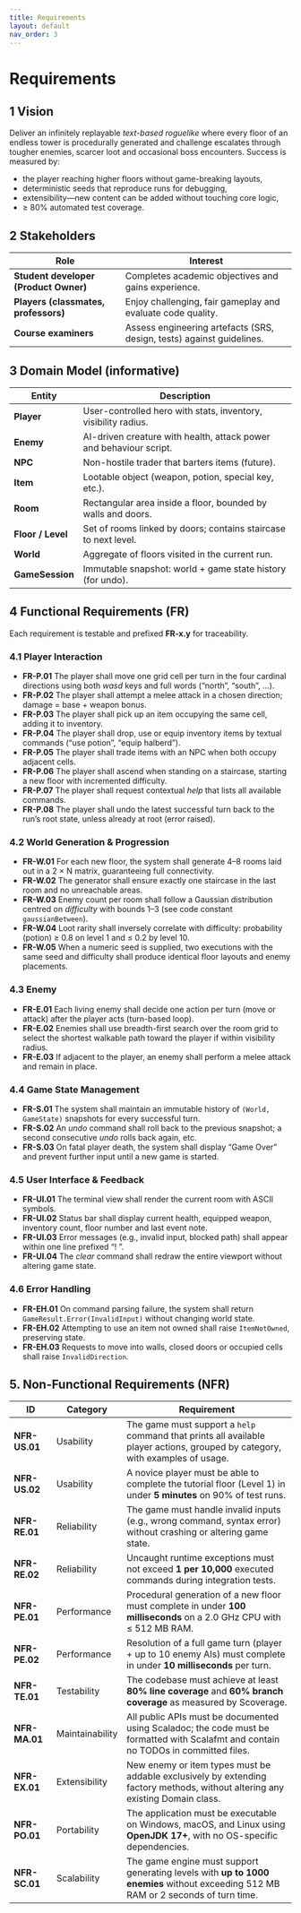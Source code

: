```yaml
---
title: Requirements
layout: default
nav_order: 3
---
```


# Requirements

## 1  Vision

Deliver an infinitely replayable *text-based roguelike* where every floor of an endless tower is procedurally 
generated and challenge escalates through tougher enemies, scarcer loot and occasional boss encounters. 
Success is measured by:
-  the player reaching higher floors without game-breaking layouts,
-  deterministic seeds that reproduce runs for debugging,
-  extensibility—new content can be added without touching core logic,
-  ≥ 80% automated test coverage.

## 2  Stakeholders

| Role                                  | Interest                                                              |
|---------------------------------------|-----------------------------------------------------------------------|
| **Student developer (Product Owner)** | Completes academic objectives and gains experience.                   |
| **Players (classmates, professors)**  | Enjoy challenging, fair gameplay and evaluate code quality.           |
| **Course examiners**                  | Assess engineering artefacts (SRS, design, tests) against guidelines. |

## 3  Domain Model (informative)

| Entity            | Description                                                        |
|-------------------|--------------------------------------------------------------------|
| **Player**        | User-controlled hero with stats, inventory, visibility radius.     |
| **Enemy**         | AI-driven creature with health, attack power and behaviour script. |
| **NPC**           | Non-hostile trader that barters items (future).                    |
| **Item**          | Lootable object (weapon, potion, special key, etc.).               |
| **Room**          | Rectangular area inside a floor, bounded by walls and doors.       |
| **Floor / Level** | Set of rooms linked by doors; contains staircase to next level.    |
| **World**         | Aggregate of floors visited in the current run.                    |
| **GameSession**   | Immutable snapshot: world + game state history (for undo).         |

## 4  Functional Requirements (FR)

Each requirement is testable and prefixed **FR-x.y** for traceability.

### 4.1 Player Interaction
- **FR-P.01** The player shall move one grid cell per turn in the four cardinal directions using 
both *wasd* keys and full words (“north”, “south”, …).
- **FR-P.02** The player shall attempt a melee attack in a chosen direction; damage = base + weapon bonus.
- **FR-P.03** The player shall pick up an item occupying the same cell, adding it to inventory.
- **FR-P.04** The player shall drop, use or equip inventory items by textual commands 
(“use potion”, “equip halberd”).
- **FR-P.05** The player shall trade items with an NPC when both occupy adjacent cells.
- **FR-P.06** The player shall ascend when standing on a staircase, starting a new floor 
with incremented difficulty.
- **FR-P.07** The player shall request contextual *help* that lists all available commands.
- **FR-P.08** The player shall undo the latest successful turn back to the run’s root state, 
unless already at root (error raised).

### 4.2 World Generation & Progression
- **FR-W.01** For each new floor, the system shall generate 4–8 rooms laid out in a 2 × N matrix, 
guaranteeing full connectivity.
- **FR-W.02** The generator shall ensure exactly one staircase in the last room and no unreachable areas.
- **FR-W.03** Enemy count per room shall follow a Gaussian distribution centred on *difficulty* with 
bounds 1–3 (see code constant `gaussianBetween`).
- **FR-W.04** Loot rarity shall inversely correlate with difficulty: probability 
(potion) ≥ 0.8 on level 1 and ≤ 0.2 by level 10.
- **FR-W.05** When a numeric seed is supplied, two executions with the same seed and difficulty 
shall produce identical floor layouts and enemy placements.

### 4.3 Enemy
- **FR-E.01** Each living enemy shall decide one action per turn (move or attack) after the player acts 
(turn-based loop).
- **FR-E.02** Enemies shall use breadth-first search over the room grid to select the shortest walkable 
path toward the player if within visibility radius.
- **FR-E.03** If adjacent to the player, an enemy shall perform a melee attack and remain in place.

### 4.4 Game State Management
- **FR-S.01** The system shall maintain an immutable history of `(World, GameState)` snapshots for 
every successful turn.
- **FR-S.02** An *undo* command shall roll back to the previous snapshot; a second consecutive 
*undo* rolls back again, etc.
- **FR-S.03** On fatal player death, the system shall display “Game Over” and prevent further input 
until a new game is started.

### 4.5 User Interface & Feedback
- **FR-UI.01** The terminal view shall render the current room with ASCII symbols.
- **FR-UI.02** Status bar shall display current health, equipped weapon, inventory count, 
floor number and last event note.
- **FR-UI.03** Error messages (e.g., invalid input, blocked path) shall appear within one line prefixed “! ”.
- **FR-UI.04** The *clear* command shall redraw the entire viewport without altering game state.

### 4.6 Error Handling
- **FR-EH.01** On command parsing failure, the system shall return `GameResult.Error(InvalidInput)` 
without changing world state.
- **FR-EH.02** Attempting to use an item not owned shall raise `ItemNotOwned`, preserving state.
- **FR-EH.03** Requests to move into walls, closed doors or occupied cells shall raise `InvalidDirection`.

## 5. Non-Functional Requirements (NFR)

| ID            | Category        | Requirement                                                                                                                          |
|---------------|-----------------|--------------------------------------------------------------------------------------------------------------------------------------|
| **NFR-US.01** | Usability       | The game must support a `help` command that prints all available player actions, grouped by category, with examples of usage.        |
| **NFR-US.02** | Usability       | A novice player must be able to complete the tutorial floor (Level 1) in under **5 minutes** on 90% of test runs.                    |
| **NFR-RE.01** | Reliability     | The game must handle invalid inputs (e.g., wrong command, syntax error) without crashing or altering game state.                     |
| **NFR-RE.02** | Reliability     | Uncaught runtime exceptions must not exceed **1 per 10,000** executed commands during integration tests.                             |
| **NFR-PE.01** | Performance     | Procedural generation of a new floor must complete in under **100 milliseconds** on a 2.0 GHz CPU with ≤ 512 MB RAM.                 |
| **NFR-PE.02** | Performance     | Resolution of a full game turn (player + up to 10 enemy AIs) must complete in under **10 milliseconds** per turn.                    |
| **NFR-TE.01** | Testability     | The codebase must achieve at least **80% line coverage** and **60% branch coverage** as measured by Scoverage.                       |
| **NFR-MA.01** | Maintainability | All public APIs must be documented using Scaladoc; the code must be formatted with Scalafmt and contain no TODOs in committed files. |
| **NFR-EX.01** | Extensibility   | New enemy or item types must be addable exclusively by extending factory methods, without altering any existing Domain class.        |
| **NFR-PO.01** | Portability     | The application must be executable on Windows, macOS, and Linux using **OpenJDK 17+**, with no OS-specific dependencies.             |
| **NFR-SC.01** | Scalability     | The game engine must support generating levels with **up to 1000 enemies** without exceeding 512 MB RAM or 2 seconds of turn time.   |
